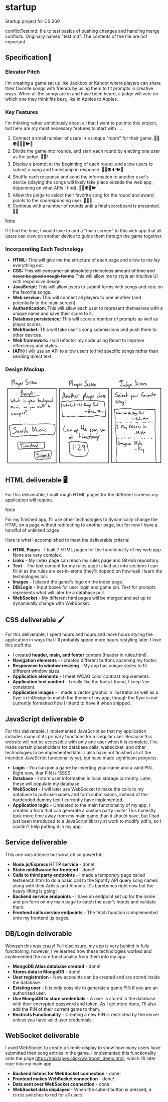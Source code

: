 # startup
Startup project for CS 260

conflictTest.md: file to test basics of pushing changes and handling merge conflicts. Originally named "test.md". The contents of the file are not important.

## Specification🔎
### Elevator Pitch

I'm creating a game set up like Jackbox or Kahoot where players can share their favorite songs with friends by using them to fit prompts in creative ways. When all the songs are in and have been heard, a judge will vote on which one they think fits best, like in Apples to Apples.

### Key Features

I'm thinking rather ambitiously about all that I want to put into this project, but here are my most necessary features to start with . . . 
  1. Connect a small number of users in a unique "room" for their game. 🐸📱👽📱🐶📱🐦📱
  2. Divide the game into rounds, and start each round by electing one user as the judge. 🐶📱❗
  3. Display a prompt at the beginning of each round, and allow users to submit a song and timestamp in response. 🐸🎵👽🔉🐦💭
  4. Shuffle each response and send the information to another user's device (playing the songs will likely take place outside the web app, depending on what APIs I find). 🐸🔀👽🔀🐦
  5. Allow the judge to select their favorite song for the round and award points to the cooresponding user. 🐶🎵💗
  6. Continue with a number of rounds until a final scoreboard is presented. 💯🐸
> [!NOTE]
> If I find the time, I would love to add a "main screen" to this web app that all users can view on another device to guide them through the game together.

### Incorporating Each Technology
- **HTML:** This will give me the structure of each page and allow to me lay everything out.
- **CSS:** ~~This will consumer an absolutely ridiculous amount of time and never be good enough for me~~ This will allow me to style an intuitive UI with responsive design.
- **JavaScript:** This will allow users to submit forms with songs and vote on the favorite songs.
- **Web service:** This will connect all players to one another (and potentially to the main screen).
- **Authentication:** This will allow each user to represent themselves with a unique name and save their score to it.
- **Database persistence:** This will score a number of prompts as well as player scores.
- **WebSocket:** This will take user's song submissions and push them to other devices.
- **Web framework:** I will refactor my code using React to improve effeciency and styles.
- **(API:)** I will use an API to allow users to find specific songs rather than sending direct text.

### Design Mockup
![Three wireframes roughly sketched displaying frames to select songs and timestamps, receive songs and timestamps, and vote on a favorite song.](https://github.com/McChug/startup/blob/main/CS260_Wirefames.jpg)

## HTML deliverable 🖥️

For this deliverable, I built rough HTML pages for the different screens my application will require.

> [!NOTE]
> For my finished app, I'll use other technologies to dynamically change the HTML on a page without redirecting to another page, but for now I have a handful of unlinked pages

Here is what I accomplished to meet the deliverable criteria:
- **HTML Pages** - I built 7 HTML pages for the functionality of my web app. None are very complex.
- **Links** - My index page can reach my rules page and GitHub repository.
- **Text** - The text content for my rules page is laid out into sections I can fill in as the rules are set-in-stone (they'll depend on how well I learn the technologies lol).
- **Images** - I placed the game's logo on the index page.
- **DB/Login** - Input boxes for user login and game pin. Text for prompts represents what will later be a database pull.
- **WebSocket** - My different html pages will be merged and set up to dynamically change with WebSocket.

## CSS deliverable 🖌️

For this deliverable, I spent hours and hours and more hours styling the application in ways that I'll probably spend more hours restyling later. I love this stuff tho.

- I created **header, main, and footer** content (header in rules.html).
- **Navigation elements** - I created different buttons spanning my footer.
- **Responsive to window resizing** - My app has unique styles to fit different window sizes.
- **Application elements** - I meet WCAG color contrast requirements.
- **Application text content** - I really like the fonts I found, I keep 'em consistent.
- **Application images** - I made a vector graphic in Illustrator as well as a flyer in InDesign to match the theme of my app, though the flyer is not currently formatted how I intend to have it when shipped.

## JavaScript deliverable ⚙️

For this deliverable, I implemented JavaScript so that my application includes many of its primary functions for a singular user. Because this website will not be accessible with only one user when it is complete, I've made certain placeholders for database calls, websocket, and other technologies to be implemented later. I also have not finished all of the intended JavaScript functionality yet, but have made significant progress.

- **Login** - You can join a game by inserting your name and a valid PIN. Right now, that PIN is 'SSSS'.
- **Database** - I store user information in local storage currently. Later, these will populate my database.
- **WebSocket** - I will later use WebSocket to make the calls to my database to pull usernames and form submissions, instead of the hardcoded dummy text I currently have implemented.
- **Application logic** - Unrelated to the main functionality of my app, I created a form that can generate a custom party invite! This honestly took more time away from my main game than it should have, but I had just been introduced to a JavaScript library at work to modify pdf's, so I couldn't help putting it in my app.

## Service deliverable

This one was intense but wow, oh so powerful.

- **Node.js/Express HTTP service** - done!!
- **Static middlwarae for frontend** - done!
- **Calls to third party endpoints** - I made a temporary page called testsearch.html to do a basic call to the Spotify API query song names along with their Artists and Albums. It's barebones right now but the heavy lifting is going!
- **Backend service endpoints** - I have an endpoint set up for the name and pin form on my main page to catch the user's inputs and validate them.
- **Frontend calls service endpoints** - The fetch function is implemented onto my frontend .js pages.

## DB/Login deliverable

Wowzah this was crazy! Full disclosure, my app is very behind in fully functioning, however, I've learned how these technologies worked and implemented the core functionality from them into my app.

- **MongoDB Atlas database created** - done!
- **Stores data in MongoDB** - done!
- **User registration** - New accounts can be created and are stored inside the database.
- **Existing user** - It is only possible to generate a game PIN if you are an authorized user.
- **Use MongoDB to store credentials** - A user is stored in the database with their encrypted password and token. As I get more done, I'll also add the PIN of their current game to them.
- **Restricts Functionality** - Creating a new PIN is restricted by the server unless you have valid user credentials.

## WebSocket deliverable

I used WebSocket to create a simple display to show how many users have submitted their song entries in the game. I implemented this functionality onto the page https://mixtapes.click/waitroom_demo.html, which I'll later rope into my main app.

- **Backend listens for WebSocket connection** - done!
- **Frontend makes WebSocket connection** - done!
- **Data sent over WebSocket connection** - done!
- **WebSocket data displayed** - When the submit button is pressed, a circle switches to red for all users!
